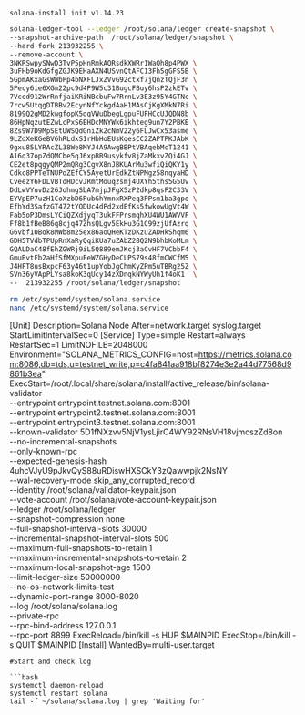 

```
solana-install init v1.14.23
```
```bash
solana-ledger-tool --ledger /root/solana/ledger create-snapshot \
--snapshot-archive-path  /root/solana/ledger/snapshot \
--hard-fork 213932255 \
--remove-account \
3NKRSwpySNwD3TvP5pHnRmkAQRsdkXWRr1WaQh8p4PWX \
3uFHb9oKdGfgZGJK9EHaAXN4USvnQtAFC13Fh5gGFS5B \
5GpmAKxaGsWWbPp4bNXFLJxZVvG92ctxf7jQnzTQjF3n \
5Pecy6ie6XGm22pc9d4P9W5c31BugcFBuy6hsP2zkETv \
7Vced912WrRnfjaiKRiNBcbuFw7RrnLv3E3z95Y4GTNc \
7rcw5UtqgDTBBv2EcynNfYckgdAaH1MAsCjKgXMkN7Ri \
8199Q2gMD2kwgfopK5qqVWuDbegLgpuFUFHCcUJQDN8b \
86HpNqzutEZwLcPxS6EHDcMNYWk6ikhteg9un7Y2PBKE \
8Zs9W7D9MpSEtUWSQdGniZk2cNmV22y6FLJwCx53asme \
9LZdXeKGeBV6hRLdxS1rHbHoEUsKqesCC2ZAPTPKJAbK \
9gxu85LYRAcZL38We8MYJ4A9AwgBBPtVBAqebMcT1241 \
A16q37opZdQMCbe5qJ6xpBB9usykfv8jZaMkxvZQi4GJ \
CE2et8pqgyQMP2mQRg3CgvX8nJBKUArMu3wfiQiQKY1y \
Cdkc8PPTeTNUPoZEfCY5AyetUrEdkZtNPMgz58nqyaHD \
CveezY6FDLVBToHDcvJRmtMouqzsmj4UXYh5ths5G5Uv \
DdLwVYuvDz26JohmgSbA7mjpJFgX5zP2dkp8qsF2C33V \
EYVpEP7uzH1CoXzbD6PubGhYmnxRXPeq3PPsm1ba3gpo \
EfhYd3SafzGT472tYQDUc4dPd2xdEfKs5fwkowUgVt4W \
Fab5oP3DmsLYCiQZXdjyqT3ukFFPrsmqhXU4WU1AWVVF \
Ff8b1fBeB86q8cjq47ZhsQLgv5EkHu3G1C99zjUfAzrq \
G6vbf1UBok8MWb8m25ex86aoQHeKTzDKzuZADHkShqm6 \
GDH5TVdbTPUpRnXaRyQqiKUa7uZAbZ28Q2N9bhbKoMLm \
GQALDaC48fEhZGWRj9iL5Q889emJKcj3aCvHF7VCbbF4 \
GmuBvtFb2aHfSfMXpuFeWZGHyDeCLPS79s48fmCWCfM5 \
J4HFT8usBxpcF63y46t1upYobJgChmKyZPm5uTBRg25Z \
SVn36yVApPLYsa8koK3qUcy14zXDnqkNYWyUh1f4oK1  \
--  213932255 /root/solana/ledger/snapshot
```

```bash
rm /etc/systemd/system/solana.service
nano /etc/systemd/system/solana.service
```
[Unit]
Description=Solana Node
After=network.target syslog.target
StartLimitIntervalSec=0
[Service]
Type=simple
Restart=always
RestartSec=1
LimitNOFILE=2048000
Environment="SOLANA_METRICS_CONFIG=host=https://metrics.solana.com:8086,db=tds,u=testnet_write,p=c4fa841aa918bf8274e3e2a44d77568d9861b3ea"
ExecStart=/root/.local/share/solana/install/active_release/bin/solana-validator \
--entrypoint entrypoint.testnet.solana.com:8001 \
--entrypoint entrypoint2.testnet.solana.com:8001 \
--entrypoint entrypoint3.testnet.solana.com:8001 \
--known-validator 5D1fNXzvv5NjV1ysLjirC4WY92RNsVH18vjmcszZd8on \
--no-incremental-snapshots \
--only-known-rpc \
--expected-genesis-hash 4uhcVJyU9pJkvQyS88uRDiswHXSCkY3zQawwpjk2NsNY \
--wal-recovery-mode skip_any_corrupted_record \
--identity /root/solana/validator-keypair.json \
--vote-account /root/solana/vote-account-keypair.json \
--ledger /root/solana/ledger \
--snapshot-compression none \
--full-snapshot-interval-slots 30000 \
--incremental-snapshot-interval-slots 500 \
--maximum-full-snapshots-to-retain 1 \
--maximum-incremental-snapshots-to-retain 2 \
--maximum-local-snapshot-age 1500 \
--limit-ledger-size 50000000 \
--no-os-network-limits-test \
--dynamic-port-range 8000-8020 \
--log /root/solana/solana.log \
--private-rpc \
--rpc-bind-address 127.0.0.1 \
--rpc-port 8899
ExecReload=/bin/kill -s HUP $MAINPID
ExecStop=/bin/kill -s QUIT $MAINPID
[Install]
WantedBy=multi-user.target
```
#Start and check log

```bash
systemctl daemon-reload
systemctl restart solana
tail -f ~/solana/solana.log | grep 'Waiting for'
```
